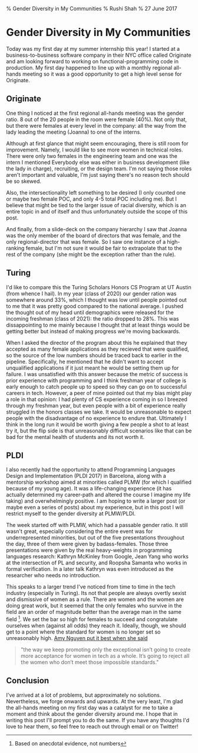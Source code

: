% Gender Diversity in My Communities
% Rushi Shah
% 27 June 2017

Gender Diversity in My Communities
===

Today was my first day at my summer internship this year! I started at a business-to-business software company in their NYC office called Originate and am looking forward to working on functional-programming code in production. My first day happened to line up with a monthly regional all-hands meeting so it was a good opportunity to get a high level sense for Originate.

## Originate

One thing I noticed at the first regional all-hands meeting was the gender ratio. 8 out of the 20 people in the room were female (40%). Not only that, but there were females at every level in the company: all the way from the lady leading the meeting (Joanna) to one of the interns.

Although at first glance that might seem encouraging, there is still room for improvement. Namely, I would like to see more women in technical roles. There were only two females in the engineering team and one was the intern I mentioned Everybody else was either in business development (like the lady in charge), recruiting, or the design team. I'm not saying those roles aren't important and valuable, I'm just saying there's no reason tech should be so skewed.

Also, the intersectionality left something to be desired (I only counted one or maybe two female POC, and only 4-5 total POC including me). But I believe that might be tied to the larger issue of racial diversity, which is an entire topic in and of itself and thus unfortunately outside the scope of this post.

And finally, from a slide-deck on the company hierarchy I saw that Joanna was the only member of the board of directors that was female, and the only regional-director that was female. So I saw one instance of a high-ranking female, but I'm not sure it would be fair to extrapolate that to the rest of the company (she might be the exception rather than the rule).

## Turing

I'd like to compare this the Turing Scholars Honors CS Program at UT Austin (from whence I hail). In my year (class of 2020) our gender ration was somewhere around 33%, which I thought was low until people pointed out to me that it was pretty good compared to the national average. I pushed the thought out of my head until demographics were released for the incoming freshman (class of 2021): the ratio dropped to 28%. This was dissappointing to me mainly because I thought that at least things would be getting better but instead of making progress we're moving backwards.

When I asked the director of the program about this he explained that they accepted as many female applications as they recieved that were qualified, so the source of the low numbers should be traced back to earlier in the pipeline. Specifically, he mentioned that he didn't want to accept unqualified applications if it just meant he would be setting them up for failure. I was unsatisfied with this answer because the metric of success is prior experience with programming and I think freshman year of college is early enough to catch people up to speed so they can go on to successful careers in tech. However, a peer of mine pointed out that my bias might play a role in that opinion: I had plenty of CS experience coming in so I breezed through my freshman year, but even people with a bit of experience really struggled in the honors classes we take. It would be unreasonable to expect people with the disadvantage of no experience to endure that. Ultimately I think in the long run it would be worth giving a few people a shot to at least try it, but the flip side is that unreasonably difficult scenarios like that can be bad for the mental health of students and its not worth it.

## PLDI

I also recently had the opportunity to attend Programming Languages Design and Implementation (PLDI 2017) in Barcelona, along with a mentorship workshop aimed at minorities called PLMW (for which I qualified because of my young age). It was a life-changing experience (it has actually determined my career-path and altered the course I imagine my life taking) and overwhelmingly positive. I am hoping to write a larger post (or maybe even a series of posts) about my experience, but in this post I will restrict myself to the gender diversity at PLMW/PLDI.

The week started off with PLMW, which had a passable gender ratio. It still wasn't great, especially considering the entire event was for underrepresented minorities, but out of the five presentations throughout the day, three of them were given by badass-females. Those three presentations were given by the real heavy-weights in programming languages research: Kathryn McKinley from Google, Jean Yang who works at the intersection of PL and security, and Roopsha Samanta who works in formal verification. In a later talk Kathryn was even introduced as the researcher who needs no introduction.

This speaks to a larger trend I've noticed from time to time in the tech industry (especially in Turing). Its not that people are always overtly sexist and dismissive of women as a rule. There are women and the women are doing great work, but it seemed that the only females who survive in the field are an order of magnitude better than the average man in the same field [^footnote2]. We set the bar so high for females to succeed and congratulate ourselves when (against all odds) they reach it. Ideally, though, we should get to a point where the standard for women is no longer set so unreasonably high. [Amy Nguyen put it best when she said](https://medium.com/@amyngyn/i-need-terrible-female-engineers-1023a2e973dd)

> "the way we keep promoting only the exceptional isn’t going to create more acceptance for women in tech as a whole. It’s going to reject all the women who don’t meet those impossible standards."

[^footnote2]: Based on anecdotal evidence, not numbers

## Conclusion

I've arrived at a lot of problems, but approximately no solutions. Nevertheless, we forge onwards and upwards. At the very least, I'm glad the all-hands meeting on my first day was a catalyst for me to take a moment and think about the gender diversity around me. I hope that in writing this post I'll prompt you to do the same. If you have any thoughts I'd love to hear them, so feel free to reach out through email or on Twitter!
